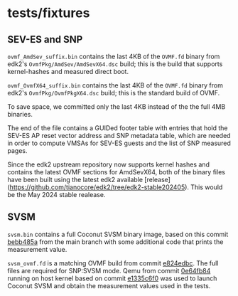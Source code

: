 # tests/fixtures

## SEV-ES and SNP

`ovmf_AmdSev_suffix.bin` contains the last 4KB of the `OVMF.fd` binary from
edk2's `OvmfPkg/AmdSev/AmdSevX64.dsc` build; this is the build that supports
kernel-hashes and measured direct boot.

`ovmf_OvmfX64_suffix.bin` contains the last 4KB of the `OVMF.fd` binary from
edk2's `OvmfPkg/OvmfPkgX64.dsc` build; this is the standard build of OVMF.

To save space, we committed only the last 4KB instead of the the full 4MB
binaries.

The end of the file contains a GUIDed footer table with entries that hold the
SEV-ES AP reset vector address and SNP metadata table, which are needed in
order to compute VMSAs for SEV-ES guests and the list of SNP measured pages.

Since the edk2 upstream repository now supports kernel hashes and contains the latest OVMF sections for AmdSevX64, 
both of the binary files have been built using the latest edk2 available [release] (https://github.com/tianocore/edk2/tree/edk2-stable202405).
This would be the May 2024 stable realease.

## SVSM

`svsm.bin` contains a full Coconut SVSM binary image, based on this commit [bebb485a](https://github.com/coconut-svsm/svsm/commit/bebb485aa94b84e59aca905f62414db885efc419)
from the main branch with some additional code that prints the measurement
value.

`svsm_ovmf.fd` is a matching OVMF build from commit [e824edbc](https://github.com/coconut-svsm/edk2/commit/e824edbc98303a1de73f233aca25ea6512d3a29b).
The full files are required for SNP:SVSM mode. Qemu from commit [0e64fb84](https://github.com/coconut-svsm/qemu/commit/0e64fb84eeeb86e2b263068c098a64d2f3d5a661)
running on host kernel based on commit [e1335c6f0](https://github.com/coconut-svsm/linux/commit/e1335c6f029281db280945e084ec2d079934e744)
was used to launch Coconut SVSM and obtain the measurement values used in
the tests.
